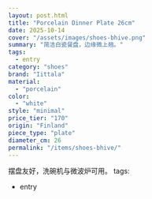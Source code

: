 ```yaml
---
layout: post.html
title: "Porcelain Dinner Plate 26cm"
date: 2025-10-14
cover: "/assets/images/shoes-bhive.png"
summary: "简洁白瓷餐盘，边缘微上翘。"
tags:
  - entry
category: "shoes"
brand: "Iittala"
material:
  - "porcelain"
color:
  - "white"
style: "minimal"
price_tier: "170"
origin: "Finland"
piece_type: "plate"
diameter_cm: 26
permalink: "/items/shoes-bhive/"
---
```

摆盘友好，洗碗机与微波炉可用。
tags:
  - entry
